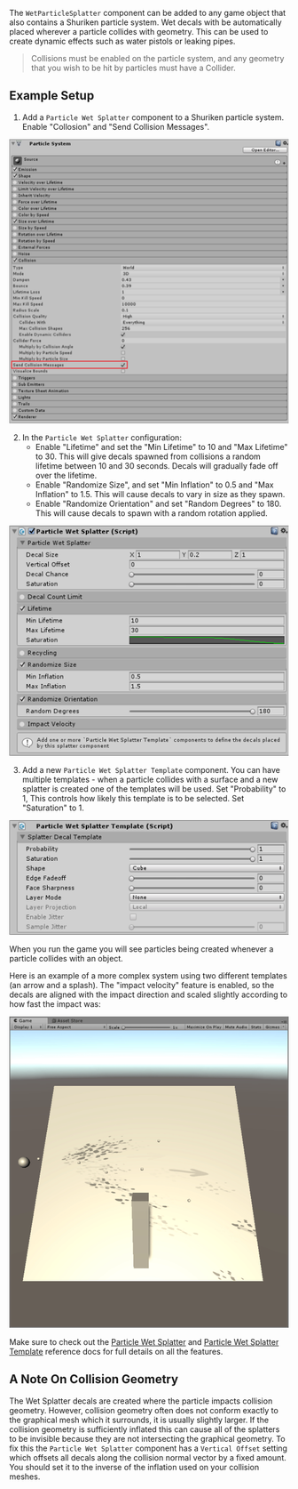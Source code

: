 The `WetParticleSplatter` component can be added to any game object that also contains a Shuriken particle system. Wet decals with be automatically placed wherever a particle collides with geometry. This can be used to create dynamic effects such as water pistols or leaking pipes.

> Collisions must be enabled on the particle system, and any geometry that you wish to be hit by particles must have a Collider.

## Example Setup

1. Add a `Particle Wet Splatter` component to a Shuriken particle system. Enable "Collosion" and "Send Collision Messages".

![Wet Decal Inspector](../images/ParticleCollisions.png)

2. In the `Particle Wet Splatter` configuration:
   - Enable "Lifetime" and set the "Min Lifetime" to 10 and "Max Lifetime" to 30. This will give decals spawned from collisions a random lifetime between 10 and 30 seconds. Decals will gradually fade off over the lifetime.
   - Enable "Randomize Size", and set "Min Inflation" to 0.5 and "Max Inflation" to 1.5. This will cause decals to vary in size as they spawn.
   - Enable "Randomize Orientation" and set "Random Degrees" to 180. This will cause decals to spawn with a random rotation applied.

![Particle Wet Splatter Configuration](../images/ParticleCollisionsDemoConfiguration.png)

3. Add a new `Particle Wet Splatter Template` component. You can have multiple templates - when a particle collides with a surface and a new splatter is created one of the templates will be used. Set "Probability" to 1, This controls how likely this template is to be selected. Set "Saturation" to 1.

![Particle Wet Splatter Template Configuration](../images/ParticleCollisionsTemplateDemoConfiguration.png)

When you run the game you will see particles being created whenever a particle collides with an object.

Here is an example of a more complex system using two different templates (an arrow and a splash). The "impact velocity" feature is enabled, so the decals are aligned with the impact direction and scaled slightly according to how fast the impact was:

![Gif Of Splatters](../images/ParticleWetSplatterAnim.gif)

Make sure to check out the [Particle Wet Splatter](../Reference/ParticleWetSplatter) and [Particle Wet Splatter Template](../Reference/ParticleWetSplatterTemplate) reference docs for full details on all the features.

## A Note On Collision Geometry

The Wet Splatter decals are created where the particle impacts collision geometry. However, collision geometry often does not conform exactly to the graphical mesh which it surrounds, it is usually slightly larger. If the collision geometry is sufficiently inflated this can cause all of the splatters to be invisible because they are not intersecting the graphical geometry. To fix this the `Particle Wet Splatter` component has a `Vertical Offset` setting which offsets all decals along the collision normal vector by a fixed amount. You should set it to the inverse of the inflation used on your collision meshes.